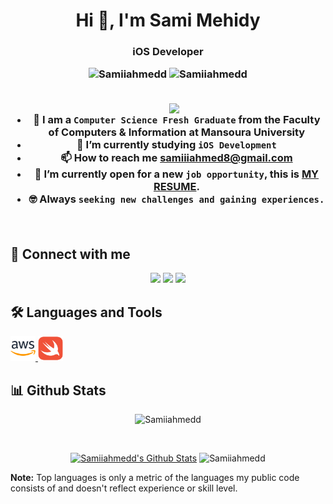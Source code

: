 <h1 align="center">Hi 👋, I'm Sami Mehidy</h1>
<h3 align="center">iOS Developer

<p align="center"> <img src="https://komarev.com/ghpvc/?username=manarshahin48&label=Profile%20views&color=0e75b6&style=flat" alt="Samiiahmedd" />
		   <img src="https://img.shields.io/github/followers/manarshahin48?label=Followers" alt="Samiiahmedd" />
</p>
<br>
<img align="right" src="https://user-images.githubusercontent.com/63050133/156676671-d5b2e362-97d4-4404-9447-dd71ddfea82f.gif" width = 250px/>


- :school: I am a `Computer Science Fresh Graduate` from the Faculty of Computers & Information at Mansoura University
- 🌱 I’m currently studying `iOS Development`
- 📫 How to reach me **samiiiahmed8@gmail.com**
- :thinking: I’m currently open for a new `job opportunity`, this is [MY RESUME](https://drive.google.com/file/d/1qcawPNJA6vwKL9SrCAPspbrmSAUkYojp/view?usp=sharing).
- :nerd_face: Always `seeking new challenges and gaining experiences.`


<br>

## 📩 Connect with me
<p align="center">
    <a href="mailto:samiiiahmed8@gmail.com" title="Gmail"><img src="https://img.shields.io/badge/gmail-%23F05033.svg?style=for-the-badge&logo=gmail&logoColor=white"/></a>  
<a href="https://www.facebook.com/samimehidy title="Facebook"><img src="https://img.shields.io/badge/Facebook-%231877F2.svg?style=for-the-badge&logo=Facebook&logoColor=white"/></a>
    <a href="https://www.linkedin.com/in/samiiahmedd/" title="LinkedIn"><img src="https://img.shields.io/badge/linkedin-%230077B5.svg?style=for-the-badge&logo=linkedin&logoColor=white"/></a>  
</p>

## 🛠 Languages and Tools
<p align="left"> <a href="https://aws.amazon.com" target="_blank" rel="noreferrer"> <img src="https://raw.githubusercontent.com/devicons/devicon/master/icons/amazonwebservices/amazonwebservices-original-wordmark.svg" alt="aws" width="40" height="40"/> </a> <a href="https://developer.apple.com/swift/" target="_blank" rel="noreferrer"> <img src="https://raw.githubusercontent.com/devicons/devicon/master/icons/swift/swift-original.svg" alt="swift" width="40" height="40"/> </a> </p>


## 📊 Github Stats
<p align="center"><img src="https://github-readme-streak-stats.herokuapp.com/?user=Samiiahmedd&theme=tokyonight_duo" alt="Samiiahmedd" /></p>
  <br/>
  <p align="center">
    <a href="https://github.com/anuraghazra/github-readme-stats">
	    <img alt="Samiiahmedd's Github Stats" src="https://github-readme-stats.vercel.app/api?username=Samiiahmedd&show_icons=true&count_private=true&locale=en&theme=tokyonight&layout=compact" height="230px"/></a>
	  <img src="https://github-readme-stats.vercel.app/api/top-langs?username=Samiiahmedd&langs_count=10&show_icons=true&locale=en&theme=tokyonight" alt="Samiiahmedd" height="230px"/>
<br/>

  <b>Note:</b> Top languages is only a metric of the languages my public code consists of and doesn't reflect experience or skill level.
  </p>
  
